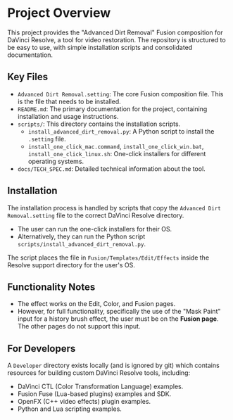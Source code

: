 # Project Overview

This project provides the "Advanced Dirt Removal" Fusion composition for DaVinci Resolve, a tool for video restoration. The repository is structured to be easy to use, with simple installation scripts and consolidated documentation.

## Key Files

*   `Advanced Dirt Removal.setting`: The core Fusion composition file. This is the file that needs to be installed.
*   `README.md`: The primary documentation for the project, containing installation and usage instructions.
*   `scripts/`: This directory contains the installation scripts.
    *   `install_advanced_dirt_removal.py`: A Python script to install the `.setting` file.
    *   `install_one_click_mac.command`, `install_one_click_win.bat`, `install_one_click_linux.sh`: One-click installers for different operating systems.
*   `docs/TECH_SPEC.md`: Detailed technical information about the tool.

## Installation

The installation process is handled by scripts that copy the `Advanced Dirt Removal.setting` file to the correct DaVinci Resolve directory.

*   The user can run the one-click installers for their OS.
*   Alternatively, they can run the Python script `scripts/install_advanced_dirt_removal.py`.

The script places the file in `Fusion/Templates/Edit/Effects` inside the Resolve support directory for the user's OS.

## Functionality Notes

*   The effect works on the Edit, Color, and Fusion pages.
*   However, for full functionality, specifically the use of the "Mask Paint" input for a history brush effect, the user must be on the **Fusion page**. The other pages do not support this input.

## For Developers

A `Developer` directory exists locally (and is ignored by git) which contains resources for building custom DaVinci Resolve tools, including:

*   DaVinci CTL (Color Transformation Language) examples.
*   Fusion Fuse (Lua-based plugins) examples and SDK.
*   OpenFX (C++ video effects) plugin examples.
*   Python and Lua scripting examples.